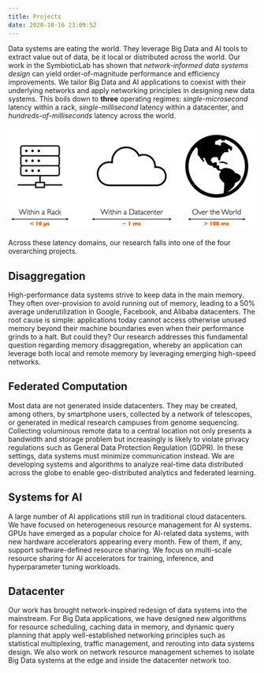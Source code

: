 ```yaml
---
title: Projects
date: 2020-10-16 23:09:52
---
```


Data systems are eating the world. 
They leverage Big Data and AI tools to extract value out of data, be it local or distributed across the world. 
Our work in the SymbioticLab has shown that *network-informed data systems design* can yield order-of-magnitude performance and efficiency improvements. 
We tailor Big Data and AI applications to coexist with their underlying networks and apply networking principles in designing new data systems.
This boils down to **three** operating regimes: *single-microsecond* latency within a rack, *single-millisecond* latency within a datacenter, and *hundreds-of-milliseconds* latency across the world.

![Overview](images/latency-domains.png)

Across these latency domains, our research falls into one of the four overarching projects.

## Disaggregation
High-performance data systems strive to keep data in the main memory. 
They often over-provision to avoid running out of memory, leading to a 50% average underutilization in Google, Facebook, and Alibaba datacenters. 
The root cause is simple: applications today cannot access otherwise unused memory beyond their machine boundaries even when their performance grinds to a halt. 
But could they? 
Our research addresses this fundamental question regarding memory disaggregation, whereby an application can leverage both local and remote memory by leveraging emerging high-speed networks. 

## Federated Computation
Most data are not generated inside datacenters. 
They may be created, among others, by smartphone users, collected by a network of telescopes, or generated in medical research campuses from genome sequencing. 
Collecting voluminous remote data to a central location not only presents a bandwidth and storage problem but increasingly is likely to violate privacy regulations such as General Data Protection Regulation (GDPR). 
In these settings, data systems must minimize communication instead. 
We are developing systems and algorithms to analyze real-time data distributed across the globe to enable geo-distributed analytics and federated learning.

## Systems for AI
A large number of AI applications still run in traditional cloud datacenters. 
We have focused on heterogeneous resource management for AI systems.
GPUs have emerged as a popular choice for AI-related data systems, with new hardware accelerators appearing every month. 
Few of them, if any, support software-defined resource sharing. 
We focus on multi-scale resource sharing for AI accelerators for training, inference, and hyperparameter tuning workloads.

## Datacenter
Our work has brought network-inspired redesign of data systems into the mainstream. 
For Big Data applications, we have designed new algorithms for resource scheduling, caching data in memory, and dynamic query planning that apply well-established networking principles such as statistical multiplexing, traffic management, and rerouting into data systems design. 
We also work on network resource management schemes to isolate Big Data systems at the edge and inside the datacenter network too.
